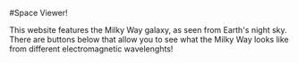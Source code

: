 #Space Viewer!

This website features the Milky Way galaxy, as seen from Earth's night sky. 
            There are buttons below that allow you to see what the Milky Way looks like
            from different electromagnetic wavelenghts!
